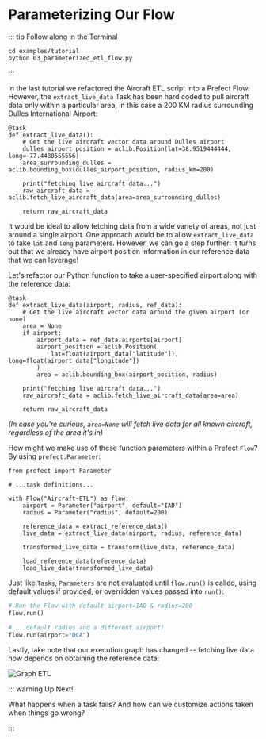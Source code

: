 # Parameterizing Our Flow

::: tip Follow along in the Terminal

```
cd examples/tutorial
python 03_parameterized_etl_flow.py
```

:::

In the last tutorial we refactored the Aircraft ETL script into a Prefect Flow. However, the `extract_live_data` Task has been hard coded to pull aircraft data only within a particular area, in this case a 200 KM radius surrounding Dulles International Airport:

```python{4-5}
@task
def extract_live_data():
    # Get the live aircraft vector data around Dulles airport
    dulles_airport_position = aclib.Position(lat=38.9519444444, long=-77.4480555556)
    area_surrounding_dulles = aclib.bounding_box(dulles_airport_position, radius_km=200)

    print("fetching live aircraft data...")
    raw_aircraft_data = aclib.fetch_live_aircraft_data(area=area_surrounding_dulles)

    return raw_aircraft_data

```

It would be ideal to allow fetching data from a wide variety of areas, not just around a single airport. One approach would be to allow `extract_live_data` to take `lat` and `long` parameters. However, we can go a step further: it turns out that we already have airport position information in our reference data that we can leverage!

Let's refactor our Python function to take a user-specified airport along with the reference data:

```python{2, 4-10}
@task
def extract_live_data(airport, radius, ref_data):
    # Get the live aircraft vector data around the given airport (or none)
    area = None
    if airport:
        airport_data = ref_data.airports[airport]
        airport_position = aclib.Position(
            lat=float(airport_data["latitude"]), long=float(airport_data["longitude"])
        )
        area = aclib.bounding_box(airport_position, radius)

    print("fetching live aircraft data...")
    raw_aircraft_data = aclib.fetch_live_aircraft_data(area=area)

    return raw_aircraft_data
```

_(In case you're curious, `area=None` will fetch live data for all known aircraft, regardless of the area it's in)_

How might we make use of these function parameters within a Prefect `Flow`? By using `prefect.Parameter`:

```python{1,6,7,10}
from prefect import Parameter

# ...task definitions...

with Flow("Aircraft-ETL") as flow:
    airport = Parameter("airport", default="IAD")
    radius = Parameter("radius", default=200)

    reference_data = extract_reference_data()
    live_data = extract_live_data(airport, radius, reference_data)

    transformed_live_data = transform(live_data, reference_data)

    load_reference_data(reference_data)
    load_live_data(transformed_live_data)
```

Just like `Tasks`, `Parameters` are not evaluated until `flow.run()` is called, using default values if provided, or overridden values passed into `run()`:

```python
# Run the Flow with default airport=IAD & radius=200
flow.run()

# ...default radius and a different airport!
flow.run(airport="DCA")
```

Lastly, take note that our execution graph has changed -- fetching live data now depends on obtaining the reference data:

![Graph ETL](/prefect-tutorial-etl-parameterized-dataflow.png)

::: warning Up Next!

What happens when a task fails? And how can we customize actions taken when things go wrong?

:::
